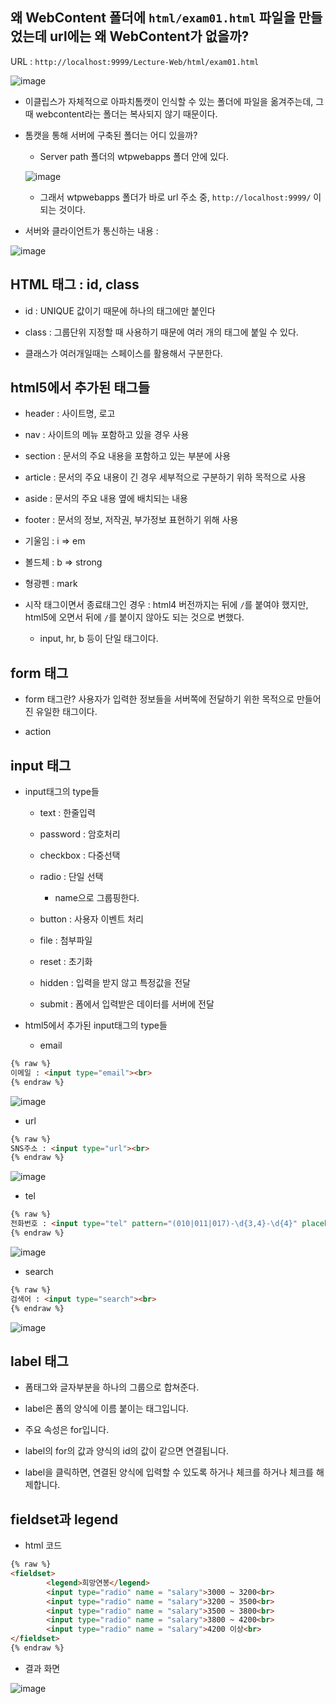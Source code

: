 ## 왜 WebContent 폴더에 `html/exam01.html` 파일을 만들었는데 url에는 왜 WebContent가 없을까?

URL : `http://localhost:9999/Lecture-Web/html/exam01.html`

![image](https://user-images.githubusercontent.com/77392444/121449894-a77aec00-c9d5-11eb-9f60-1a5cf41dc41c.png)


- 이클립스가 자체적으로 아파치톰캣이 인식할 수 있는 폴더에 파일을 옮겨주는데, 그때 webcontent라는 폴더는 복사되지 않기 때문이다. 

- 톰캣을 통해 서버에 구축된 폴더는 어디 있을까?
  - Server path 폴더의 wtpwebapps 폴더 안에 있다. 

  ![image](https://user-images.githubusercontent.com/77392444/121449730-5a971580-c9d5-11eb-98a5-f4d97ad50f7f.png)

  - 그래서 wtpwebapps 폴더가 바로 url 주소 중, `http://localhost:9999/` 이 되는 것이다.


- 서버와 클라이언트가 통신하는 내용 :

![image](https://user-images.githubusercontent.com/77392444/121450200-3ab42180-c9d6-11eb-91fb-b8d61a4d3cd4.png)


## HTML 태그 : id, class

- id 	: UNIQUE 값이기 때문에 하나의 태그에만 붙인다

- class : 그룹단위 지정할 때 사용하기 때문에 여러 개의 태그에 붙일 수 있다.

- 클래스가 여러개일때는 스페이스를 활용해서 구분한다.   


## html5에서 추가된 태그들

- header 	: 사이트명, 로고

- nav 	  : 사이트의 메뉴 포함하고 있을 경우 사용

- section : 문서의 주요 내용을 포함하고 있는 부분에 사용

- article : 문서의 주요 내용이 긴 경우 세부적으로 구분하기 위하 목적으로 사용

- aside 	: 문서의 주요 내용 옆에 배치되는 내용

- footer 	: 문서의 정보, 저작권, 부가정보 표현하기 위해 사용

- 기울임   : i => em

- 볼드체   : b => strong

- 형광펜   : mark

- 시작 태그이면서 종료태그인 경우 : html4 버전까지는 뒤에 `/`를 붙여야 했지만, html5에 오면서 뒤에 `/`를 붙이지 않아도 되는 것으로 변했다.
  - input, hr, b 등이 단일 태그이다.

## form 태그

- form 태그란? 사용자가 입력한 정보들을 서버쪽에 전달하기 위한 목적으로 만들어진 유일한 태그이다. 

- action

## input 태그

- input태그의 type들

  - text : 한줄입력

  - password : 암호처리

  - checkbox : 다중선택

  - radio : 단일 선택
    - name으로 그룹핑한다.   

  - button : 사용자 이벤트 처리

  - file : 첨부파일

  - reset : 초기화

  - hidden : 입력을 받지 않고 특정값을 전달

  - submit : 폼에서 입력받은 데이터를 서버에 전달


- html5에서 추가된 input태그의 type들
  - email

```html
{% raw %}
이메일 : <input type="email"><br>
{% endraw %}
```


![image](https://user-images.githubusercontent.com/77392444/121460178-77d4df80-c9e7-11eb-80ad-cfcb6bf4ebb1.png)

- url


```html
{% raw %}
SNS주소 : <input type="url"><br>
{% endraw %}
```


![image](https://user-images.githubusercontent.com/77392444/121460228-90dd9080-c9e7-11eb-89a2-fe1237f3e8a6.png)

- tel


```html
{% raw %}
전화번호 : <input type="tel" pattern="(010|011|017)-\d{3,4}-\d{4}" placeholder="xxx-xxxx-xxxx 형식으로 입력하세요" size="70px"><br>
{% endraw %}
```

![image](https://user-images.githubusercontent.com/77392444/121460365-c84c3d00-c9e7-11eb-905e-f2ddc772a787.png)

- search



```html
{% raw %}
검색어 : <input type="search"><br>
{% endraw %}
```

![image](https://user-images.githubusercontent.com/77392444/121460635-3bee4a00-c9e8-11eb-8294-4f09d2a60fc9.png)




## label 태그 
- 폼태그와 글자부분을 하나의 그룹으로 합쳐준다.

- label은 폼의 양식에 이름 붙이는 태그입니다.

- 주요 속성은 for입니다.

- label의 for의 값과 양식의 id의 값이 같으면 연결됩니다.

- label을 클릭하면, 연결된 양식에 입력할 수 있도록 하거나 체크를 하거나 체크를 해제합니다.

## fieldset과 legend

- html 코드

```html
{% raw %}
<fieldset>
		<legend>희망연봉</legend>
		<input type="radio" name = "salary">3000 ~ 3200<br>
		<input type="radio" name = "salary">3200 ~ 3500<br>
		<input type="radio" name = "salary">3500 ~ 3800<br>
		<input type="radio" name = "salary">3800 ~ 4200<br>
		<input type="radio" name = "salary">4200 이상<br>
</fieldset>
{% endraw %}
```

- 결과 화면

![image](https://user-images.githubusercontent.com/77392444/121459581-81117c80-c9e6-11eb-8f7c-f5e51b1a05ce.png)

